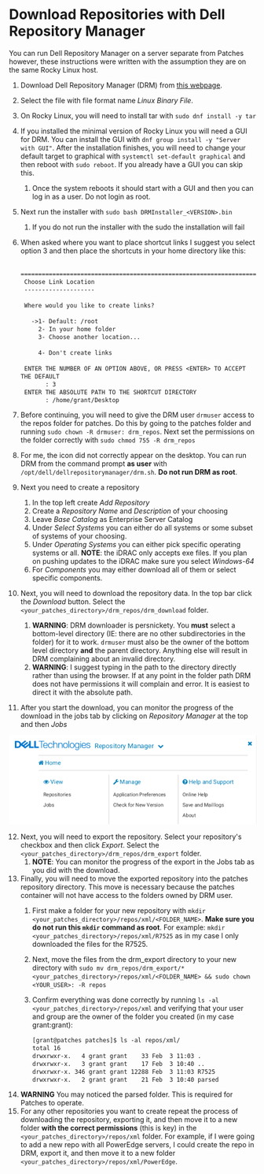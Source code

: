 # Download Repositories with Dell Repository Manager

You can run Dell Repository Manager on a server separate from Patches however, these instructions were written with the assumption they are on the same Rocky Linux host.

1. Download Dell Repository Manager (DRM) from [this webpage](https://www.dell.com/support/home/en-us/drivers/DriversDetails?driverid=8GDHG).
2. Select the file with file format name *Linux Binary File*.
3. On Rocky Linux, you will need to install tar with `sudo dnf install -y tar`
4. If you installed the minimal version of Rocky Linux you will need a GUI for DRM. You can install the GUI with `dnf group install -y "Server with GUI"`. After the installation finishes, you will need to change your default target to graphical with `systemctl set-default graphical` and then reboot with `sudo reboot`. If you already have a GUI you can skip this.
   1. Once the system reboots it should start with a GUI and then you can log in as a user. Do not login as root.
5. Next run the installer with `sudo bash DRMInstaller_<VERSION>.bin`
   1. If you do not run the installer with the sudo the installation will fail
6. When asked where you want to place shortcut links I suggest you select option 3 and then place the shortcuts in your home directory like this:

        ===============================================================================
        Choose Link Location
        --------------------

        Where would you like to create links?

          ->1- Default: /root
            2- In your home folder
            3- Choose another location...

            4- Don't create links

        ENTER THE NUMBER OF AN OPTION ABOVE, OR PRESS <ENTER> TO ACCEPT THE DEFAULT
              : 3
        ENTER THE ABSOLUTE PATH TO THE SHORTCUT DIRECTORY
              : /home/grant/Desktop

7. Before continuing, you will need to give the DRM user `drmuser` access to the repos folder for patches. Do this by going to the patches folder and running `sudo chown -R drmuser: drm_repos`. Next set the permissions on the folder correctly with `sudo chmod 755 -R drm_repos`
8. For me, the icon did not correctly appear on the desktop. You can run DRM from the command prompt **as user** with `/opt/dell/dellrepositorymanager/drm.sh`. **Do not run DRM as root**.
9. Next you need to create a repository
   1. In the top left create *Add Repository*
   2. Create a *Repository Name* and *Description* of your choosing
   3. Leave *Base Catalog* as Enterprise Server Catalog
   4. Under *Select Systems* you can either do all systems or some subset of systems of your choosing.
   5. Under *Operating Systems* you can either pick specific operating systems or all. **NOTE**: the  iDRAC only accepts exe files. If you plan on pushing updates to the iDRAC make sure you select *Windows-64*
   6. For *Components* you may either download all of them or select specific components.
10. Next, you will need to download the repository data. In the top bar click the *Download* button. Select the `<your_patches_directory>/drm_repos/drm_download` folder.
    1.  **WARNING**: DRM downloader is persnickety. You **must** select a bottom-level directory (IE: there are no other subdirectories in the folder) for it to work. `drmuser` must also be the owner of the bottom level directory **and** the parent directory. Anything else will result in DRM complaining about an invalid directory.
    2.  **WARNING**: I suggest typing in the path to the directory directly rather than using the browser. If at any point in the folder path DRM does not have permissions it will complain and error. It is easiest to direct it with the absolute path.
11. After you start the download, you can monitor the progress of the download in the jobs tab by clicking on *Repository Manager* at the top and then *Jobs*

![](images/2023-02-03-10-55-18.png)

12. Next, you will need to export the repository. Select your repository's checkbox and then click *Export*. Select the `<your_patches_directory>/drm_repos/drm_export` folder.
    1.  **NOTE**: You can monitor the progress of the export in the Jobs tab as you did with the download.
13. Finally, you will need to move the exported repository into the patches repository directory. This move is necessary because the patches container will not have access to the folders owned by DRM user. 
    1.  First make a folder for your new repository with `mkdir <your_patches_directory>/repos/xml/<FOLDER_NAME>`. **Make sure you do not run this `mkdir` command as root**. For example: `mkdir <your_patches_directory>/repos/xml/R7525` as in my case I only downloaded the files for the R7525.
    2.  Next, move the files from the drm_export directory to your new directory with `sudo mv drm_repos/drm_export/* <your_patches_directory>/repos/xml/<FOLDER_NAME> && sudo chown <YOUR_USER>: -R repos`
    3.  Confirm everything was done correctly by running `ls -al <your_patches_directory>/repos/xml` and verifying that your user and group are the owner of the folder you created (in my case grant:grant):

            [grant@patches patches]$ ls -al repos/xml/
            total 16
            drwxrwxr-x.   4 grant grant    33 Feb  3 11:03 .
            drwxrwxr-x.   3 grant grant    17 Feb  3 10:40 ..
            drwxrwxr-x. 346 grant grant 12288 Feb  3 11:03 R7525
            drwxrwxr-x.   2 grant grant    21 Feb  3 10:40 parsed

14. **WARNING** You may noticed the parsed folder. This is required for Patches to operate.
15. For any other repositories you want to create repeat the process of downloading the repository, exporting it, and then move it to a new folder **with the correct permissions** (this is key) in the `<your_patches_directory>/repos/xml` folder. For example, if I were going to add a new repo with all PowerEdge servers, I could create the repo in DRM, export it, and then move it to a new folder `<your_patches_directory>/repos/xml/PowerEdge`. 
